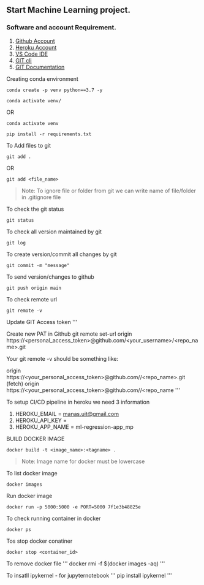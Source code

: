 ## Start Machine Learning project.

### Software and account Requirement.

1. [Github Account](https://github.com)
2. [Heroku Account](https://dashboard.heroku.com/login)
3. [VS Code IDE](https://code.visualstudio.com/download)
4. [GIT cli](https://git-scm.com/downloads)
5. [GIT Documentation](https://git-scm.com/docs/gittutorial)


Creating conda environment
```
conda create -p venv python==3.7 -y
```
```
conda activate venv/
```
OR 
```
conda activate venv
```

```
pip install -r requirements.txt
```

To Add files to git
```
git add .
```

OR
```
git add <file_name>
```

> Note: To ignore file or folder from git we can write name of file/folder in .gitignore file

To check the git status 
```
git status
```
To check all version maintained by git
```
git log
```

To create version/commit all changes by git
```
git commit -m "message"
```

To send version/changes to github
```
git push origin main
```

To check remote url 
```
git remote -v
```

Update GIT Access token
'''

Create new PAT in Github
git remote set-url origin https://<personal_access_token>@github.com/<your_username>/<repo_name>.git

Your git remote -v should be something like:

origin  https://<your_personal_access_token>@github.com/<username>/<repo_name>.git (fetch)
origin  https://<your_personal_access_token>@github.com/<username>/<repo_name
'''


To setup CI/CD pipeline in heroku we need 3 information
1. HEROKU_EMAIL = manas.uit@gmail.com
2. HEROKU_API_KEY = <Should not put tese info in public domain>
3. HEROKU_APP_NAME = ml-regression-app_mp

BUILD DOCKER IMAGE
```
docker build -t <image_name>:<tagname> .
```
> Note: Image name for docker must be lowercase


To list docker image
```
docker images
```

Run docker image
```
docker run -p 5000:5000 -e PORT=5000 7f1e3b48825e
```

To check running container in docker
```
docker ps
```

Tos stop docker conatiner
```
docker stop <container_id>
```

To remove docker file
'''
docker rmi -f $(docker images -aq)
'''


To insatll ipykernel - for jupyternotebook
'''
pip install ipykernel
'''